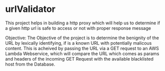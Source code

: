 # urlValidator
This project helps in building a http proxy which will help us to determine if a given http url is safe to access or not with proper response message

Objective:
 The Objective of the project is to determine the benignity of the URL by lexically identifying, if is a known URL with potentially malicous content. This is acheived by passing the URL via a GET request to an AWS Lambda Webservice, which will compare the URL which comes as params and headers of the incoming GET Request with the available blacklisted host from the Database.
